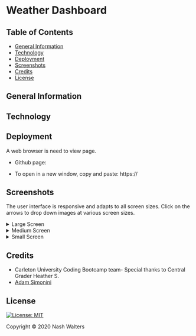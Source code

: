 # Weather Dashboard


## Table of Contents
* [General Information](#general-information)
* [Technology](#technology)
* [Deployment](#deployment)
* [Screenshots](#screenshots)
* [Credits](#credits)
* [License](#license)

## General Information



## Technology


## Deployment

A web browser is need to view page.

* Github page: []()

* To open in a new window, copy and paste: https://<span></span>

## Screenshots
The user interface is responsive and adapts to all screen sizes. Click on the arrows to drop down images at various screen sizes.
<details>
  <summary>Large Screen</summary>
  <img src="" alt= "screenshot of site at 1220px">
</details>
<details>
  <summary>Medium Screen</summary>
   <img src="" alt= "screenshot of site at 768px">
</details>
<details>
  <summary>Small Screen</summary>
   <img src="" alt= "screenshot of site at 400px">
</details>

## Credits

* Carleton University Coding Bootcamp team- Special thanks to Central Grader Heather S.
* [Adam Simonini](https://github.com/adamsimonini)

## License 
[![License: MIT](https://img.shields.io/badge/License-MIT-yellow.svg)](https://opensource.org/licenses/MIT)

Copyright © 2020 Nash Walters
